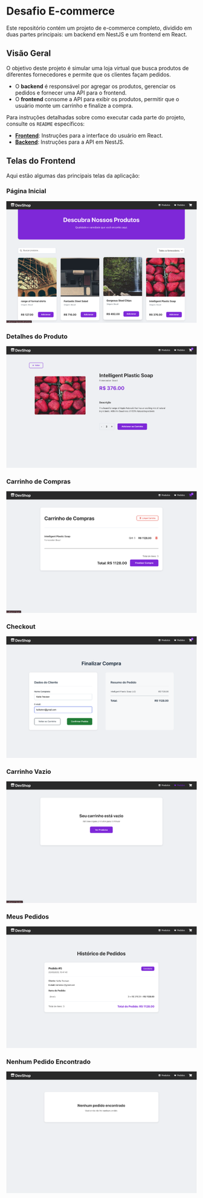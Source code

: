 # Desafio E-commerce

Este repositório contém um projeto de e-commerce completo, dividido em duas partes principais: um backend em NestJS e um frontend em React.

## Visão Geral

O objetivo deste projeto é simular uma loja virtual que busca produtos de diferentes fornecedores e permite que os clientes façam pedidos.

- O **backend** é responsável por agregar os produtos, gerenciar os pedidos e fornecer uma API para o frontend.
- O **frontend** consome a API para exibir os produtos, permitir que o usuário monte um carrinho e finalize a compra.

Para instruções detalhadas sobre como executar cada parte do projeto, consulte os `README` específicos:

- **[Frontend](/frontend/README.md)**: Instruções para a interface do usuário em React.
- **[Backend](/backend/README.md)**: Instruções para a API em NestJS.

## Telas do Frontend

Aqui estão algumas das principais telas da aplicação:

### Página Inicial
![Página Inicial](./docs/screenshots/01-home.png)

### Detalhes do Produto
![Detalhes do Produto](./docs/screenshots/02-product-detail.png)

### Carrinho de Compras
![Carrinho de Compras](./docs/screenshots/03-cart.png)

### Checkout
![Checkout](./docs/screenshots/04-checkout.png)

### Carrinho Vazio
![Carrinho Vazio](./docs/screenshots/05-empty-cart.png)

### Meus Pedidos
![Meus Pedidos](./docs/screenshots/06-orders.png)

### Nenhum Pedido Encontrado
![Nenhum Pedido Encontrado](./docs/screenshots/07-no-orders.png)
